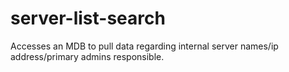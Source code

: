 # server-list-search
Accesses an MDB to pull data regarding internal server names/ip address/primary admins responsible.
